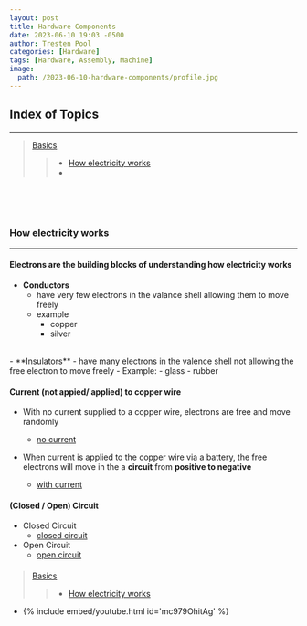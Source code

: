 ```yaml
---
layout: post
title: Hardware Components
date: 2023-06-10 19:03 -0500
author: Tresten Pool
categories: [Hardware]
tags: [Hardware, Assembly, Machine] 
image:
  path: /2023-06-10-hardware-components/profile.jpg
---
```


<!------------------------------------------------------->
<!------------ C COMPILATION & EXECUTION ---------------->
<!------------------------------------------------------->
## Index of Topics
---
> [Basics]()
>> + [How electricity works](#1.1)
>> + [](#1.2)


<!------------------------------------------------------->
<!------------ HOW ELECTRICITY WORKS -------------------->
<!------------------------------------------------------->
<br><br><br>
### How electricity works <a id='1.1'></a>
---
#### Electrons are the building blocks of understanding how electricity works
- **Conductors**
  - have very few electrons in the valance shell allowing them to move freely 
  - example
    - copper
    - silver
<br>
- **Insulators**
  - have many electrons in the valence shell not allowing the free electron to move freely
  - Example:
    - glass
    - rubber

#### Current (not appied/ applied) to copper wire
- With no current supplied to a copper wire, electrons are free and move randomly
  - [no current](/2023-06-10-hardware-components/no_current.jpg)

- When current is applied to the copper wire via a battery, the free electrons will move in the a **circuit** from **positive to negative**
  - [with current](/2023-06-10-hardware-components/current_applied.jpg)

#### (Closed / Open) Circuit
- Closed Circuit
  - [closed circuit](/2023-06-10-hardware-components/closed_circuit.jpg)
- Open Circuit
  - [open circuit](/2023-06-10-hardware-components/open_circuit.jpg)

#### 






> [Basics]()
>> + [How electricity works](#1.1)
  - {% include embed/youtube.html id='mc979OhitAg' %}